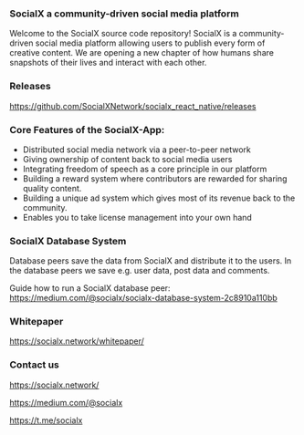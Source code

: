 ### SocialX a community-driven social media platform

Welcome to the SocialX source code repository!
SocialX is a community-driven social media platform allowing users to publish every form of creative content. We are opening a new chapter of how humans share snapshots of their lives and interact with each other.

### Releases

https://github.com/SocialXNetwork/socialx_react_native/releases

### Core Features of the SocialX-App:
 
* Distributed social media network via a peer-to-peer network
*  Giving ownership of content back to social media users
*  Integrating freedom of speech as a core principle in our platform
*  Building a reward system where contributors are rewarded for sharing quality content.
*  Building a unique ad system which gives most of its revenue back to the community.
*  Enables you to take license management into your own hand

### SocialX Database System

Database peers save the data from SocialX and distribute it to the users. In the database peers we save e.g. user data, post data and comments.

Guide how to run a SocialX database peer:  https://medium.com/@socialx/socialx-database-system-2c8910a110bb


### Whitepaper

https://socialx.network/whitepaper/

### Contact us

https://socialx.network/

https://medium.com/@socialx

https://t.me/socialx
